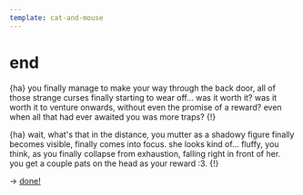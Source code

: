 ```yaml
---
template: cat-and-mouse
---
```


# end

{ha} you finally manage to make your way through the back door, all of those strange curses finally starting to wear off... was it worth it? was it worth it to venture onwards, without even the promise of a reward? even when all that had ever awaited you was more traps? {!}

{ha} wait, what's that in the distance, you mutter as a shadowy figure finally becomes visible, finally comes into focus. she looks kind of... fluffy, you think, as you finally collapse from exhaustion, falling right in front of her. you get a couple pats on the head as your reward :3. {!}

-> [done!](../intro.md)